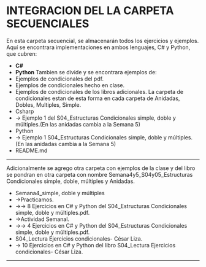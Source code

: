 ﻿# INTEGRACION DEL LA CARPETA SECUENCIALES

En esta carpeta secuencial, se almacenarán todos los ejercicios y ejemplos. Aquí se encontrara implementaciones en ambos lenguajes, C# y Python, que cubren:
- **C#**  
- **Python**
Tambien se divide y se encontrara ejemplos de:
- Ejemplos de condicionales del pdf.
- Ejemplos de condicionales hecho en clase.
- Ejemplos de condicionales de los libros adicionales.
La carpeta de condicionales estan de esta forma en cada carpeta de Anidadas, Dobles, Multiples, Simple.
- Csharp
- → Ejemplo 1 del S04_Estructuras Condicionales simple, doble y múltiples.(En las anidadas cambia a la Semana 5)
- Python
- → Ejemplo 1 S04_Estructuras Condicionales simple, doble y múltiples.(En las anidadas cambia a la Semana 5)
- README.md

---

Adicionalmente se agrego otra carpeta con ejemplos de la clase y del libro se pondran en otra carpeta con nombre Semana4y5_S04y05_Estructuras Condicionales simple, doble, múltiples y Anidadas.
- Semana4_simple, doble y múltiples
- →Practicamos.
- →→ 8 Ejercicios en C# y Python del S04_Estructuras Condicionales simple, doble y múltiples.pdf.
- →Actividad Semanal.
- →→ 4 Ejercicios en C# y Python del S04_Estructuras Condicionales simple, doble y múltiples.pdf.
- S04_Lectura Ejercicios condicionales- César Liza.
- → 10 Ejercicios en C# y Python del libro S04_Lectura Ejercicios condicionales- César Liza.

---